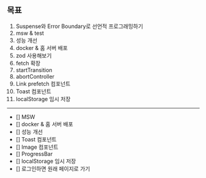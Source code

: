 ## 목표

1. Suspense와 Error Boundary로 선언적 프로그래밍하기
2. msw & test
3. 성능 개선
4. docker & 홈 서버 배포
5. zod 사용해보기
6. fetch 확장
7. startTransition
8. abortController
9. Link prefetch 컴포넌트
10. Toast 컴포넌트
11. localStorage 임시 저장

---

- [] MSW
- [] docker & 홈 서버 배포
- [] 성능 개선
- [] Toast 컴포넌트
- [] Image 컴포넌트
- [] ProgressBar
- [] localStorage 임시 저장
- [] 로그인하면 원래 페이지로 가기
